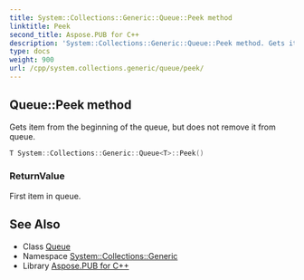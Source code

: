 ```yaml
---
title: System::Collections::Generic::Queue::Peek method
linktitle: Peek
second_title: Aspose.PUB for C++
description: 'System::Collections::Generic::Queue::Peek method. Gets item from the beginning of the queue, but does not remove it from queue in C++.'
type: docs
weight: 900
url: /cpp/system.collections.generic/queue/peek/
---
```

## Queue::Peek method


Gets item from the beginning of the queue, but does not remove it from queue.

```cpp
T System::Collections::Generic::Queue<T>::Peek()
```


### ReturnValue

First item in queue.

## See Also

* Class [Queue](../)
* Namespace [System::Collections::Generic](../../)
* Library [Aspose.PUB for C++](../../../)
